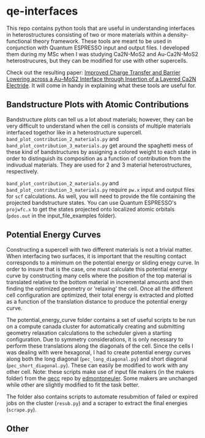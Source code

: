 # qe-interfaces

This repo contains python tools that are useful in understanding interfaces in heterostructures consisting of two or more materials within a density-functional theory framework. These tools are meant to be used in conjunction with Quantum ESPRESSO input and output files. I developed them during my MSc when I was studying Ca2N-MoS2 and Au-Ca2N-MoS2 heterostrucures, but they can be modified for use with other supercells. 

Check out the resulting paper: [Improved Charge Transfer and Barrier Lowering across a Au–MoS2 Interface through Insertion of a Layered Ca2N Electride](https://doi-org.ezproxy.library.dal.ca/10.1021/acs.jpcc.1c02142). It will come in handy in explaining what these tools are useful for.


## Bandstructure Plots with Atomic Contributions

Bandstructure plots can tell us a lot about materials; however, they can be very difficult to understand when the cell is consists of multiple materials interfaced togethor like in a heterostructure supercell. `band_plot_contribution_2_materials.py` and `band_plot_contribution_3_materials.py` get around the spaghetti mess of these kind of bandstructures by assigning a colored weight to each state in order to distinguish its composition as a function of contribution from the indivudual materials. They are used for 2 and 3 material heterostructures, respectively.

`band_plot_contribution_2_materials.py` and `band_plot_contribution_3_materials.py` require `pw.x` input and output files for `scf` calculations. As well, you will need to provide the file containing the projected bandstructure states. You can use Quantum ESPRESSO's `projwfc.x` to get the states projected onto localized atomic orbitals (`pdos.out` in the input_file_examples folder). 

## Potential Energy Curves

Constructing a supercell with two different materials is not a trivial matter. When interfacing two surfaces, it is important that the resulting contact corresponds to a minimum on the potential energy or sliding enegy curve. In order to insure that is the case, one must calculate this potential energy curve by constructing many cells where the position of the top material is translated relative to the bottom material in incremental amounts and then finding the optimized geometry or 'relaxing' the cell. Once all the different cell configuration are optimized, their total energy is extracted and plotted as a function of the translation distance to produce the potential energy curve.

The potential_energy_curve folder contains a set of useful scripts to be run on a compute canada cluster for automatically creating and submitting geometry relaxation calculations to the scheduler given a starting configuration. Due to symmetry considerations, it is only necessary to perform these translations along the diagonals of the cell. Since the cells I was dealing with were hexagonal, I had to create potential energy curves along both the long diagonal (`pec_long_diagonal.py`) and short diagonal (`pec_short_diagonal.py`). These can easily be modified to work with any other cell. Note: these scripts make use of input file makers (in the makers folder) from the [qecc](https://github.com/edmontoneuler/qecc) repo by [edmontoneuler](https://github.com/edmontoneuler). Some makers are unchanged while other are slightly modified to fit the task better.

The folder also contains scripts to automate resubmition of failed or expired jobs on the cluster (`resub.py`) and a scraper to extract the final energies (`scrape.py`).

## Other
